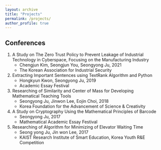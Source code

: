 ```yaml
---
layout: archive
title: "Projects"
permalink: /projects/
author_profile: true
---
```


## Conferences
1. A Study on The Zero Trust Policy to Prevent Leakage of Industrial Technology in Cyberspace, Focusing on the Manufacturing Industry
   - Chengjun Kim, Seongjun You, Seongyong Ju, 2021
   - The Korean Association for Industrial Security
3. Extracting Important Sentences using TextRank Algorithm and Python
   - Hongkyun Kwon, Seongyong Ju, 2019
   - Academic Essay Festival
4. Researching of Similarity and Center of Mass for Developing Mathematical Teaching Tools
   - Seongyong Ju, Jinwon Lee, Eojin Choi, 2018
   - Korea Foundation for the Advancement of Science & Creativity
5. A Study on Cryptography Using the Mathematical Principles of Barcode
   - Seongyong Ju, 2017
   - Mathematical Academic Essay Festival
6. Researching of Algorithm for Minimizing of Elevator Waiting Time
   - Seong yong Ju, Jin won Lee, 2017
   - KAIST Research Institute of Smart Education, Korea Youth R&E Competition



<!--
{% if author.googlescholar %}
  You can also find my articles on <u><a href="{{author.googlescholar}}">my Google Scholar profile</a>.</u>
{% endif %}

{% include base_path %}

{% for post in site.publications reversed %}
  {% include archive-single.html %}
{% endfor %}
-->
